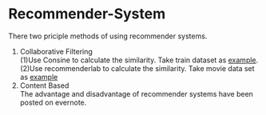 # Recommender-System
  There two priciple methods of using recommender systems. 
  1. Collaborative Filtering <br />
  (1)Use Consine to calculate the similarity. Take train dataset as [example](https://github.com/Alexzhibin/Recommender-System/blob/master/train.R). 
  (2)Use recommenderlab to calculate the similarity. Take movie data set as [example](https://github.com/Alexzhibin/Recommender-System/blob/master/Movie_rating_case.R)
  2. Content Based <br />
  The advantage and disadvantage of recommender systems have been posted on evernote. 


